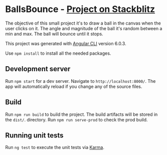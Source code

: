 # BallsBounce - [Project on Stackblitz](https://balls-bounce.stackblitz.io)

The objective of this small project it's to draw a ball in the canvas when the user clicks on it. The angle and magnitude of the ball it's random between a min and max. The ball will bounce until it stops.

This project was generated with [Angular CLI](https://github.com/angular/angular-cli) version 6.0.3.

Use `npm install` to install all the needed packages.

## Development server

Run `npm start` for a dev server. Navigate to `http://localhost:8000/`. The app will automatically reload if you change any of the source files.

## Build

Run `npm run build` to build the project. The build artifacts will be stored in the `dist/`. directory. 
Run `npm run serve-prod` to check the prod build.

## Running unit tests

Run `ng test` to execute the unit tests via [Karma](https://karma-runner.github.io).
